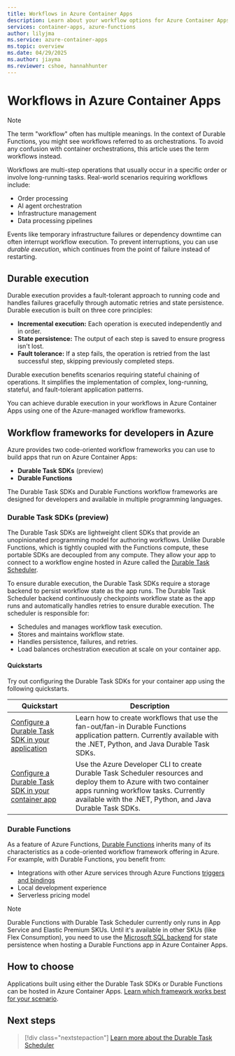 ```yaml
---
title: Workflows in Azure Container Apps
description: Learn about your workflow options for Azure Container Apps.
services: container-apps, azure-functions
author: lilyjma
ms.service: azure-container-apps
ms.topic: overview
ms.date: 04/29/2025
ms.author: jiayma
ms.reviewer: cshoe, hannahhunter
---
```


# Workflows in Azure Container Apps

> [!NOTE]
> The term "workflow" often has multiple meanings. In the context of Durable Functions, you might see workflows referred to as orchestrations. To avoid any confusion with container orchestrations, this article uses the term workflows instead. 

Workflows are multi-step operations that usually occur in a specific order or involve long-running tasks. Real-world scenarios requiring workflows include:
- Order processing
- AI agent orchestration
- Infrastructure management
- Data processing pipelines 

Events like temporary infrastructure failures or dependency downtime can often interrupt workflow execution. To prevent interruptions, you can use *durable execution*, which continues from the point of failure instead of restarting.

## Durable execution 

Durable execution provides a fault-tolerant approach to running code and handles failures gracefully through automatic retries and state persistence. Durable execution is built on three core principles:

- **Incremental execution:** Each operation is executed independently and in order.
- **State persistence:** The output of each step is saved to ensure progress isn't lost.
- **Fault tolerance:** If a step fails, the operation is retried from the last successful step, skipping previously completed steps.

Durable execution benefits scenarios requiring stateful chaining of operations. It simplifies the implementation of complex, long-running, stateful, and fault-tolerant application patterns. 

You can achieve durable execution in your workflows in Azure Container Apps using one of the Azure-managed workflow frameworks.

## Workflow frameworks for developers in Azure

Azure provides two code-oriented workflow frameworks you can use to build apps that run on Azure Container Apps: 
- **Durable Task SDKs** (preview)
- **Durable Functions** 

The Durable Task SDKs and Durable Functions workflow frameworks are designed for developers and available in multiple programming languages. 

### Durable Task SDKs (preview)

The Durable Task SDKs are lightweight client SDKs that provide an unopinionated programming model for authoring workflows. Unlike Durable Functions, which is tightly coupled with the Functions compute, these portable SDKs are decoupled from any compute. They allow your app to connect to a workflow engine hosted in Azure called the [Durable Task Scheduler](../azure-functions/durable/durable-task-scheduler/durable-task-scheduler.md). 

To ensure durable execution, the Durable Task SDKs require a storage backend to persist workflow state as the app runs. The Durable Task Scheduler backend continuously checkpoints workflow state as the app runs and automatically handles retries to ensure durable execution. The scheduler is responsible for:

- Schedules and manages workflow task execution.
- Stores and maintains workflow state.
- Handles persistence, failures, and retries.
- Load balances orchestration execution at scale on your container app.

#### Quickstarts

Try out configuring the Durable Task SDKs for your container app using the following quickstarts.

| Quickstart | Description | 
| ---------- | ----------- |
| [Configure a Durable Task SDK in your application](../azure-functions/durable/durable-task-scheduler/quickstart-portable-durable-task-sdks.md) | Learn how to create workflows that use the fan-out/fan-in Durable Functions application pattern. Currently available with the .NET, Python, and Java Durable Task SDKs. |
| [Configure a Durable Task SDK in your container app](../azure-functions/durable/durable-task-scheduler/quickstart-container-apps-durable-task-sdk.md) | Use the Azure Developer CLI to create Durable Task Scheduler resources and deploy them to Azure with two container apps running workflow tasks. Currently available with the .NET, Python, and Java Durable Task SDKs. |

### Durable Functions 

As a feature of Azure Functions, [Durable Functions](../azure-functions/durable/durable-functions-overview.md) inherits many of its characteristics as a code-oriented workflow framework offering in Azure. For example, with Durable Functions, you benefit from:
- Integrations with other Azure services through Azure Functions [triggers and bindings](../azure-functions/functions-triggers-bindings.md)
- Local development experience
- Serverless pricing model

> [!NOTE]
> Durable Functions with Durable Task Scheduler currently only runs in App Service and Elastic Premium SKUs. Until it's available in other SKUs (like Flex Consumption), you need to use the [Microsoft SQL backend](../azure-functions/durable/durable-functions-storage-providers.md#mssql) for state persistence when hosting a Durable Functions app in Azure Container Apps. 

## How to choose 

Applications built using either the Durable Task SDKs or Durable Functions can be hosted in Azure Container Apps. [Learn which framework works best for your scenario](../azure-functions/durable/durable-task-scheduler/choose-orchestration-framework.md). 

## Next steps

> [!div class="nextstepaction"]
> [Learn more about the Durable Task Scheduler](../azure-functions/durable/durable-task-scheduler/durable-task-scheduler.md) 